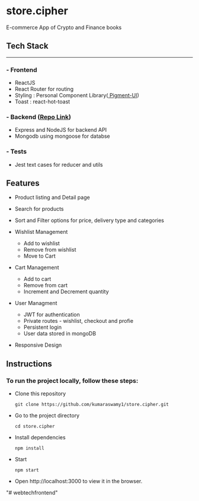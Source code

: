# **store.cipher**
E-commerce App of Crypto and Finance books

## **Tech Stack**
---
### **- Frontend**
* ReactJS
* React Router for routing
* Styling : Personal Component Library([
Pigment-UI](https://pigment.netlify.app/))
* Toast : react-hot-toast


### **- Backend ([Repo Link](https://github.com/kumaraswamy1/store-cipher-backend))**
* Express and NodeJS for backend API
* Mongodb using mongoose for databse 


### **- Tests**

* Jest text cases for reducer and utils

## **Features**

* Product listing and Detail page
* Search for products
* Sort and Filter options for price, delivery type and categories
* Wishlist Management

  * Add to wishlist
  * Remove from wishlist
  * Move to Cart  
  
* Cart Management  

    * Add to cart
    * Remove from cart
    * Increment and Decrement quantity
   
*  User Managment 
    
    * JWT for authentication
    * Private routes - wishlist, checkout and profie
    * Persistent login
    * User data stored in mongoDB  
  
* Responsive Design

## **Instructions**
### To run the project locally, follow these steps:

* Clone this repository

   ``` 
   git clone https://github.com/kumaraswamy1/store.cipher.git 
   ```
* Go to the project directory
   ``` 
   cd store.cipher 
   ```
*  Install dependencies
    ```
    npm install
    ```
* Start
    ```
    npm start
    ```
* Open http://localhost:3000 to view it in the  browser.


  










"# webtechfrontend" 
